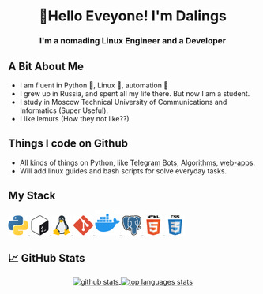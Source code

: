 <h1 align="center">🧞Hello Eveyone! I'm Dalings</h1>

<h3 align="center"> I'm a nomading Linux Engineer and a Developer </h3>

## A Bit About Me

* I am fluent in Python 🐍, Linux 🐧, automation 🤖
* I grew up in Russia, and spent all my life there. But now I am a student.
* I study in Moscow Technical University of Communications and Informatics (Super Useful).
* I like lemurs (How they not like??)

## Things I code on Github

* All kinds of things on Python, like [Telegram Bots](https://github.com/Dalings-Lab/Bot-with-timetable), [Algorithms](https://github.com/Dalings-Lab/Moscow-season), [web-apps](https://github.com/Dalings-Lab/Flask-App).
* Will add linux guides and bash scripts for solve everyday tasks.

## My Stack

<p align="left"> 
  <a href="https://www.python.org" target="_blank"> 
    <img src="https://github.com/Dalings-Lab/Dalings-Lab/blob/main/icons/python.svg" alt="python" width="40" height="40"/> 
  </a> 
  <a href="https://www.gnu.org/software/bash/" target="_blank"> 
    <img src="https://github.com/Dalings-Lab/Dalings-Lab/blob/main/icons/bash.svg" alt="bash" width="40" height="40"/> 
  </a>
  <a href="https://www.linux.org/" target="_blank"> 
    <img src="https://github.com/Dalings-Lab/Dalings-Lab/blob/main/icons/linux.svg" alt="linux" width="40" height="40"/> 
  </a>
  <a href="https://git-scm.com/" target="_blank"> 
    <img src="https://github.com/Dalings-Lab/Dalings-Lab/blob/main/icons/git.svg" alt="git" width="40" height="40"/> 
  </a>
  <a href="https://www.docker.com"> 
    <img src="https://github.com/Dalings-Lab/Dalings-Lab/blob/main/icons/docker.svg" alt="docker" width="50" height="50"/> 
  </a> 
  <a href="https://www.postgresql.org/" target="_blank"> 
    <img src="https://github.com/Dalings-Lab/Dalings-Lab/blob/main/icons/postgresql.svg" alt="postgresql" width="40" height="40"/> 
  </a>
  <a href="https://www.w3.org/html/" target="_blank"> 
    <img src="https://github.com/Dalings-Lab/Dalings-Lab/blob/main/icons/html.svg" alt="html5" width="40" height="40"/>
  </a>
  <a href="https://www.w3schools.com/css/" target="_blank"> 
    <img src="https://github.com/Dalings-Lab/Dalings-Lab/blob/main/icons/css.svg" alt="css3" width="40" height="40"/> 
  </a>
</p>

## &#x1f4c8; GitHub Stats
<p align="center">
  <a href="https://github.com/Dalings-Lab">
    <img height="200px"width="55%" align="center" alt="github stats" src="https://github-readme-stats.vercel.app/api?username=Dalings-Lab&include_all_commits=true&count_private=true&show_icons=true&theme=default_repocard" />
  </a>
  <a href="https://github.com/Dalings-Lab">
    <img height="200px" width="55%" alt="top languages stats" align="center" src="https://github-readme-stats.vercel.app/api/top-langs/?username=Dalings-Lab&langs_count=8&layout=compact&theme=default_repocard" />
  </a>
</p>